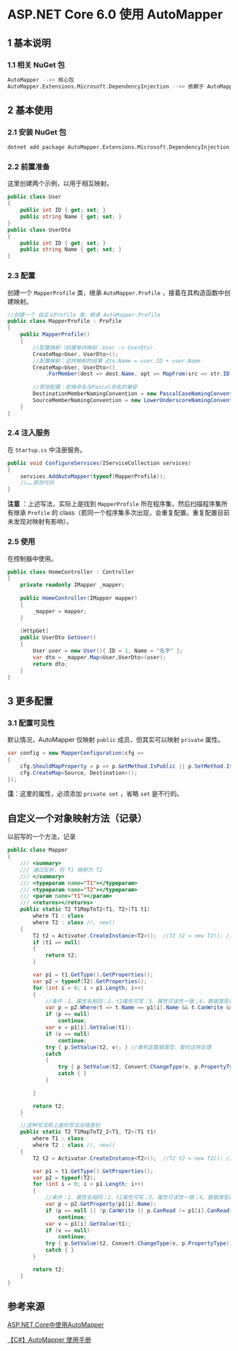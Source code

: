 # ASP.NET Core 6.0 使用 AutoMapper



## 1 基本说明

### 1.1 相关 NuGet 包

```bash
AutoMapper -->> 核心包
AutoMapper.Extensions.Microsoft.DependencyInjection -->> 依赖于 AutoMapper，可以使用依赖注入能力
```



## 2 基本使用

### 2.1 安装 NuGet 包

```bash
dotnet add package AutoMapper.Extensions.Microsoft.DependencyInjection
```

### 2.2 前置准备

这里创建两个示例，以用于相互映射。

```c#
public class User
{
    public int ID { get; set; }
    public string Name { get; set; }
}
public class UserDto
{
    public int ID { get; set; }
    public string Name { get; set; }
}
```

### 2.3 配置

创建一个 `MapperProfile` 类，继承 `AutoMapper.Profile`  ，接着在其构造函数中创建映射。

```c#
//创建一个 自定义Profile 类，继承 AutoMapper.Profile
public class MapperProfile : Profile
{
    public MapperProfile()
    {
        //配置映射（创建单向映射：User -> UserDto）
        CreateMap<User, UserDto>();
        //配置映射：这样映射的结果 dto.Name = user.ID + user.Name
        CreateMap<User, UserDto>()
            .ForMember(dest => dest.Name, opt => MapFrom(src => str.ID.ToString() + src.Name));
        
        //其他配置：驼峰命名与Pascal命名的兼容
        DestinationMemberNamingConvention = new PascalCaseNamingConvention();
        SourceMemberNamingConvention = new LowerUnderscoreNamingConvention();
    }
}
```

### 2.4 注入服务

在 `Startup.cs` 中注册服务。

```c#
public void ConfigureServices(IServiceCollection services)
{
    services.AddAutoMapper(typeof(MapperProfile));
    //……其他代码
}
```

__注意__ ：上述写法，实际上是找到 `MapperProfile` 所在程序集，然后扫描程序集所有继承 `Profile` 的 class（若同一个程序集多次出现，会重复配置。重复配置目前未发现对映射有影响）。

### 2.5 使用

在控制器中使用。

```c#
public class HomeController : Controller
{
    private readonly IMapper _mapper;
    
    public HomeController(IMapper mapper)
    {
        _mapper = mapper;
    }
    
    [HttpGet]
    public UserDto GetUser()
    {
        User user = new User(){ ID = 1, Name = "名字" };
        var dto = _mapper.Map<User,UserDto>(user);
        return dto;
    }
}
```



## 3 更多配置

### 3.1 配置可见性

默认情况，AutoMapper 仅映射 `public` 成员，但其实可以映射 `private` 属性。

```c#
var config = new MapperConfiguration(cfg =>
{
    cfg.ShouldMapProperty = p => p.GetMethod.IsPublic || p.SetMethod.IsPrivate;
    cfg.CreateMap<Source, Destination>();
});
```

__注__：这里的属性，必须添加 `private set` ，省略 `set` 是不行的。



## 自定义一个对象映射方法（记录）

以前写的一个方法，记录

```csharp
public class Mapper
{
    /// <summary>
    /// 通过反射，将 T1 映射为 T2
    /// </summary>
    /// <typeparam name="T1"></typeparam>
    /// <typeparam name="T2"></typeparam>
    /// <param name="t1"></param>
    /// <returns></returns>
    public static T2 T1MapToT2<T1, T2>(T1 t1)
        where T1 : class
        where T2 : class //, new()
    {
        T2 t2 = Activator.CreateInstance<T2>();  //T2 t2 = new T2(); //后面这种写法，要在 where 中添加 new()
        if (t1 == null)
        {
            return t2;
        }

        var p1 = t1.GetType().GetProperties();
        var p2 = typeof(T2).GetProperties();
        for (int i = 0; i < p1.Length; i++)
        {
            //条件：1、属性名相同；2、t2属性可写；3、属性可读性一致；4、数据类型相近（相同，或者接近。接近如：int 和 int?）
            var p = p2.Where(t => t.Name == p1[i].Name && t.CanWrite && t.CanRead == p1[i].CanRead).FirstOrDefault();
            if (p == null)
                continue;
            var v = p1[i].GetValue(t1);
            if (v == null)
                continue;
            try { p.SetValue(t2, v); } //难判定数据类型，暂时这样处理
            catch
            {
                try { p.SetValue(t2, Convert.ChangeType(v, p.PropertyType)); } //int? -> object -> int? 会抛错
                catch { }
            }
                
        }

        return t2;
    }

    //这种写法和上面的写法没啥差别
    public static T2 T1MapToT2_2<T1, T2>(T1 t1)
        where T1 : class
        where T2 : class //, new()
    {
        T2 t2 = Activator.CreateInstance<T2>();  //T2 t2 = new T2(); //后面这种写法，要在 where 中添加 new()

        var p1 = t1.GetType().GetProperties();
        var p2 = typeof(T2);
        for (int i = 0; i < p1.Length; i++)
        {
            //条件：1、属性名相同；2、t2属性可写；3、属性可读性一致；4、数据类型相近（相同，或者接近。接近如：int 和 int?）
            var p = p2.GetProperty(p1[i].Name);
            if (p == null || !p.CanWrite || p.CanRead != p1[i].CanRead)
                continue;
            var v = p1[i].GetValue(t1);
            if (v == null)
                continue;
            try { p.SetValue(t2, Convert.ChangeType(v, p.PropertyType)); }
            catch { }
        }

        return t2;
    }
}
```



## 参考来源

[ASP.NET.Core中使用AutoMapper](https://cloud.tencent.com/developer/article/1395155)

[【C#】AutoMapper 使用手册](https://www.cnblogs.com/gl1573/p/13098031.html)